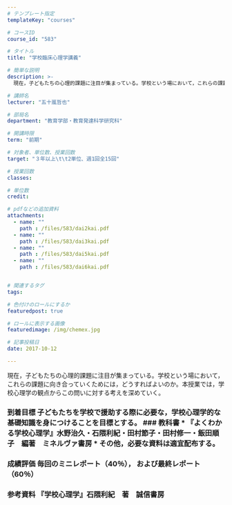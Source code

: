 ```yaml
---
# テンプレート指定
templateKey: "courses"

# コースID
course_id: "583"

# タイトル
title: "学校臨床心理学講義"

# 簡単な説明
description: >-
  現在，子どもたちの心理的課題に注目が集まっている。学校という場において，これらの課題に向き合っていくためには，どうすればよいのか。本授業では，学校心理学の観点からこの問いに対する考えを深めていく。...

# 講師名
lecturer: "五十嵐哲也"

# 部局名
department: "教育学部・教育発達科学研究科"

# 開講時限
term: "前期"

# 対象者、単位数、授業回数
target: "３年以上\t\t2単位、週1回全15回"

# 授業回数
classes: 

# 単位数
credit: 

# pdfなどの追加資料
attachments: 
  - name: "" 
    path : /files/583/dai2kai.pdf
  - name: "" 
    path : /files/583/dai3kai.pdf
  - name: "" 
    path : /files/583/dai5kai.pdf
  - name: "" 
    path : /files/583/dai6kai.pdf


# 関連するタグ
tags:

# 色付けのロールにするか
featuredpost: true

# ロールに表示する画像
featuredimage: /img/chemex.jpg

# 記事投稿日
date: 2017-10-12

---
```

現在，子どもたちの心理的課題に注目が集まっている。学校という場において，これらの課題に向き合っていくためには，どうすればよいのか。本授業では，学校心理学の観点からこの問いに対する考えを深めていく。


### 到着目標 子どもたちを学校で援助する際に必要な，学校心理学的な基礎知識を身につけることを目標とする。 ### 教科書 * 『よくわかる学校心理学』水野治久・石隈利紀・田村節子・田村修一・飯田順子　編著　ミネルヴァ書房 * その他，必要な資料は適宜配布する。



### 成績評価 毎回のミニレポート（40％）， および最終レポート（60％）
### 参考資料 『学校心理学』石隈利紀　著　誠信書房